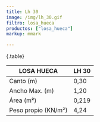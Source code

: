 ```yaml
---
title: Lh 30
image: /img/lh_30.gif
filtro: losa_hueca
productos: ["losa_hueca"]
markup: mmark

---
```

{.table}

|LOSA HUECA|LH 30|
|--- |--- |
|Canto (m)|0,30|
|Ancho Max. (m)|1,20|
|Área (m²)|0,219|
|Peso propio (KN/m²)|4,24|
